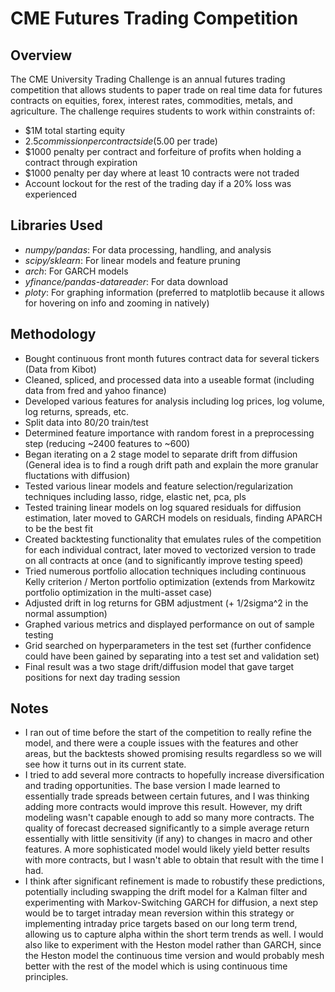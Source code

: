 # CME Futures Trading Competition

## Overview
The CME University Trading Challenge is an annual futures trading competition that allows students to paper trade on real time data for futures contracts on equities, forex, interest rates, commodities, metals, and agriculture. The challenge requires students to work within constraints of:
- $1M total starting equity
- $2.5 commission per contract side ($5.00 per trade)
- $1000 penalty per contract and forfeiture of profits when holding a contract through expiration
- $1000 penalty per day where at least 10 contracts were not traded
- Account lockout for the rest of the trading day if a 20% loss was experienced

## Libraries Used
- *numpy/pandas*: For data processing, handling, and analysis
- *scipy/sklearn*: For linear models and feature pruning
- *arch*: For GARCH models
- *yfinance/pandas-datareader*: For data download
- *ploty*: For graphing information (preferred to matplotlib because it allows for hovering on info and zooming in natively)

## Methodology
- Bought continuous front month futures contract data for several tickers (Data from Kibot)
- Cleaned, spliced, and processed data into a useable format (including data from fred and yahoo finance)
- Developed various features for analysis including log prices, log volume, log returns, spreads, etc.
- Split data into 80/20 train/test
- Determined feature importance with random forest in a preprocessing step (reducing ~2400 features to ~600)
- Began iterating on a 2 stage model to separate drift from diffusion (General idea is to find a rough drift path and explain the more granular fluctations with diffusion)
- Tested various linear models and feature selection/regularization techniques including lasso, ridge, elastic net, pca, pls
- Tested training linear models on log squared residuals for diffusion estimation, later moved to GARCH models on residuals, finding APARCH to be the best fit
- Created backtesting functionality that emulates rules of the competition for each individual contract, later moved to vectorized version to trade on all contracts at once (and to significantly improve testing speed)
- Tried numerous portfolio allocation techniques including continuous Kelly criterion / Merton portfolio optimization (extends from Markowitz portfolio optimization in the multi-asset case)
- Adjusted drift in log returns for GBM adjustment (+ 1/2sigma^2 in the normal assumption)
- Graphed various metrics and displayed performance on out of sample testing
- Grid searched on hyperparameters in the test set (further confidence could have been gained by separating into a test set and validation set)
- Final result was a two stage drift/diffusion model that gave target positions for next day trading session

## Notes
- I ran out of time before the start of the competition to really refine the model, and there were a couple issues with the features and other areas, but the backtests showed promising results regardless so we will see how it turns out in its current state.
- I tried to add several more contracts to hopefully increase diversification and trading opportunities. The base version I made learned to essentially trade spreads between certain futures, and I was thinking adding more contracts would improve this result. However, my drift modeling wasn't capable enough to add so many more contracts. The quality of forecast decreased significantly to a simple average return essentially with little sensitivity (if any) to changes in macro and other features. A more sophisticated model would likely yield better results with more contracts, but I wasn't able to obtain that result with the time I had.
- I think after significant refinement is made to robustify these predictions, potentially including swapping the drift model for a Kalman filter and experimenting with Markov-Switching GARCH for diffusion, a next step would be to target intraday mean reversion within this strategy or implementing intraday price targets based on our long term trend, allowing us to capture alpha within the short term trends as well. I would also like to experiment with the Heston model rather than GARCH, since the Heston model the continuous time version and would probably mesh better with the rest of the model which is using continuous time principles.
